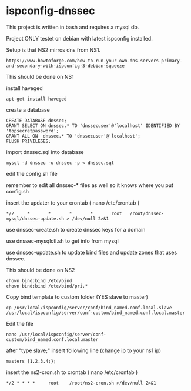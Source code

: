 # ispconfig-dnssec

This project is written in bash and requires a mysql db.

Project ONLY testet on debian with latest ispconfig installed.

Setup is that NS2 mirros dns from NS1.

	https://www.howtoforge.com/how-to-run-your-own-dns-servers-primary-and-secondary-with-ispconfig-3-debian-squeeze

This should be done on NS1

install haveged

	apt-get install haveged

create a database

	CREATE DATABASE dnssec;
	GRANT SELECT ON dnssec.* TO 'dnssecuser'@'localhost' IDENTIFIED BY 'topsecretpassword';
	GRANT ALL ON  dnssec.* TO 'dnssecuser'@'localhost'; 
	FLUSH PRIVILEGES;

import dnssec.sql into database

	mysql -d dnssec -u dnssec -p < dnssec.sql

edit the config.sh file

remember to edit all dnssec-* files as well so it knows where you put config.sh

insert the updater to your crontab ( nano /etc/crontab )

	*/2     *       *       *       *       root   /root/dnssec-mysql/dnssec-update.sh > /dev/null 2>&1


use dnssec-create.sh to create dnssec keys for a domain

use dnssec-mysqlctl.sh to get info from mysql

use dnssec-update.sh to update bind files and update zones that uses dnssec.


This should be done on NS2

	chown bind:bind /etc/bind
	chown bind:bind /etc/bind/pri.*

Copy bind template to custom folder (YES slave to master)

	cp /usr/local/ispconfig/server/conf/bind_named.conf.local.slave /usr/local/ispconfig/server/conf-custom/bind_named.conf.local.master

Edit the file

	nano /usr/local/ispconfig/server/conf-custom/bind_named.conf.local.master

after "type slave;" insert following line (change ip to your ns1 ip)

	masters {1.2.3.4;};

insert the ns2-cron.sh to crontab ( nano /etc/crontab )

	*/2	* * * *     root    /root/ns2-cron.sh >/dev/null 2>&1
